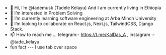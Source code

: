 - 👋 Hi, I’m @tademusk (Tadele Kelayu) And I am currently living in Ethiopia
- 👀 I’m interested in Problem Solving
- 🌱 I’m currently learning software engineering at Arba Minch University
- 💞️ I’m looking to collaborate on React.js, Next.js, TailwindCSS, Django Stack. 
- 📫 How to reach me ... telegram:- https://t.me/KalDas_A , instagram :- @tade_kelayu
- fun fact --- I use tab over space

<!---
tademusk/tademusk is a ✨ special ✨ repository because its `README.md` (this file) appears on your GitHub profile.
You can click the Preview link to take a look at your changes.
--->
